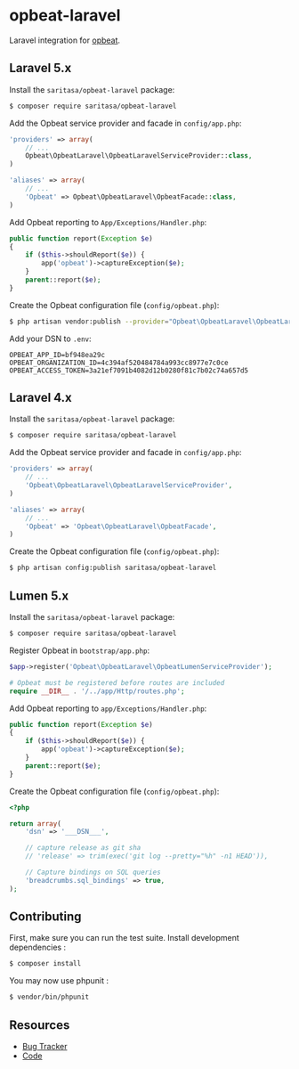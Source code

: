 # opbeat-laravel

Laravel integration for [opbeat](https://opbeat.com/).


## Laravel 5.x

Install the ``saritasa/opbeat-laravel`` package:

```bash
$ composer require saritasa/opbeat-laravel
```

Add the Opbeat service provider and facade in ``config/app.php``:

```php
'providers' => array(
    // ...
    Opbeat\OpbeatLaravel\OpbeatLaravelServiceProvider::class,
)

'aliases' => array(
    // ...
    'Opbeat' => Opbeat\OpbeatLaravel\OpbeatFacade::class,
)
```

Add Opbeat reporting to ``App/Exceptions/Handler.php``:

```php
public function report(Exception $e)
{
    if ($this->shouldReport($e)) {
        app('opbeat')->captureException($e);
    }
    parent::report($e);
}
```

Create the Opbeat configuration file (``config/opbeat.php``):

```bash
$ php artisan vendor:publish --provider="Opbeat\OpbeatLaravel\OpbeatLaravelServiceProvider"
```

Add your DSN to ``.env``:

```
OPBEAT_APP_ID=bf948ea29c
OPBEAT_ORGANIZATION_ID=4c394af520484784a993cc8977e7c0ce
OPBEAT_ACCESS_TOKEN=3a21ef7091b4082d12b0280f81c7b02c74a657d5
```

## Laravel 4.x

Install the ``saritasa/opbeat-laravel`` package:

```bash
$ composer require saritasa/opbeat-laravel
```

Add the Opbeat service provider and facade in ``config/app.php``:

```php
'providers' => array(
    // ...
    'Opbeat\OpbeatLaravel\OpbeatLaravelServiceProvider',
)

'aliases' => array(
    // ...
    'Opbeat' => 'Opbeat\OpbeatLaravel\OpbeatFacade',
)
```

Create the Opbeat configuration file (``config/opbeat.php``):

```bash
$ php artisan config:publish saritasa/opbeat-laravel
```

## Lumen 5.x

Install the ``saritasa/opbeat-laravel`` package:

```bash
$ composer require saritasa/opbeat-laravel
```

Register Opbeat in ``bootstrap/app.php``:

```php
$app->register('Opbeat\OpbeatLaravel\OpbeatLumenServiceProvider');

# Opbeat must be registered before routes are included
require __DIR__ . '/../app/Http/routes.php';
```

Add Opbeat reporting to ``app/Exceptions/Handler.php``:

```php
public function report(Exception $e)
{
    if ($this->shouldReport($e)) {
        app('opbeat')->captureException($e);
    }
    parent::report($e);
}
```

Create the Opbeat configuration file (``config/opbeat.php``):

```php
<?php

return array(
    'dsn' => '___DSN___',

    // capture release as git sha
    // 'release' => trim(exec('git log --pretty="%h" -n1 HEAD')),

    // Capture bindings on SQL queries
    'breadcrumbs.sql_bindings' => true,
);
```

## Contributing

First, make sure you can run the test suite. Install development dependencies :

```bash
$ composer install
```

You may now use phpunit :

```bash
$ vendor/bin/phpunit
```


## Resources

* [Bug Tracker](http://github.com/saritasa/opbeat-laravel/issues)
* [Code](http://github.com/saritasa/opbeat-laravel)

